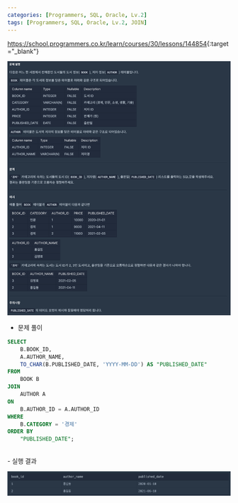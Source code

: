 ```yaml
---
categories: [Programmers, SQL, Oracle, Lv.2]
tags: [Programmers, SQL, Oracle, Lv.2, JOIN] 
---
```


<https://school.programmers.co.kr/learn/courses/30/lessons/144854>{:target="_blank"}

![문제](/assets/img/programmers/sql/oracle/lv.2/%EC%A1%B0%EA%B1%B4%EC%97%90_%EB%A7%9E%EB%8A%94_%EB%8F%84%EC%84%9C%EC%99%80_%EC%A0%80%EC%9E%90_%EB%A6%AC%EC%8A%A4%ED%8A%B8_%EC%B6%9C%EB%A0%A5%ED%95%98%EA%B8%B0(1).png)

- 문제 풀이

```sql
SELECT 
    B.BOOK_ID, 
    A.AUTHOR_NAME,
    TO_CHAR(B.PUBLISHED_DATE, 'YYYY-MM-DD') AS "PUBLISHED_DATE"
FROM 
    BOOK B
JOIN 
    AUTHOR A
ON 
    B.AUTHOR_ID = A.AUTHOR_ID
WHERE 
    B.CATEGORY = '경제'
ORDER BY 
    "PUBLISHED_DATE";
```

<br>
- 실행 결과

![실행 결과](/assets/img/programmers/sql/oracle/lv.2/%EC%A1%B0%EA%B1%B4%EC%97%90_%EB%A7%9E%EB%8A%94_%EB%8F%84%EC%84%9C%EC%99%80_%EC%A0%80%EC%9E%90_%EB%A6%AC%EC%8A%A4%ED%8A%B8_%EC%B6%9C%EB%A0%A5%ED%95%98%EA%B8%B0(2).png)
